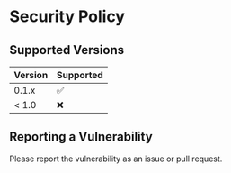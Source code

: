 # Security Policy

## Supported Versions

| Version | Supported          |
| ------- | ------------------ |
| 0.1.x   | :white_check_mark: |
| < 1.0   | :x:                |

## Reporting a Vulnerability

Please report the vulnerability as an issue or pull request.
